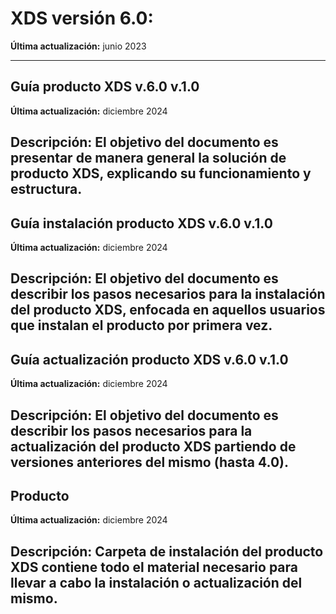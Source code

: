 # XDS versión 6.0:
**Última actualización:** junio 2023  

---
## Guía producto XDS v.6.0 v.1.0

**Última actualización:** diciembre 2024

**Descripción:** El objetivo del documento es presentar de manera general la solución de producto XDS, explicando su funcionamiento y estructura.
---

## Guía instalación producto XDS v.6.0 v.1.0

**Última actualización:** diciembre 2024

**Descripción:** El objetivo del documento es describir los pasos necesarios para la instalación del producto XDS, enfocada en aquellos usuarios que instalan el producto por primera vez.
---

## Guía actualización producto XDS v.6.0 v.1.0

**Última actualización:** diciembre 2024

**Descripción:** El objetivo del documento es describir los pasos necesarios para la actualización del producto XDS partiendo de versiones anteriores del mismo (hasta 4.0).
---

## Producto

**Última actualización:** diciembre 2024

**Descripción:** Carpeta de instalación del producto XDS contiene todo el material necesario para llevar a cabo la instalación o actualización del mismo.
---
